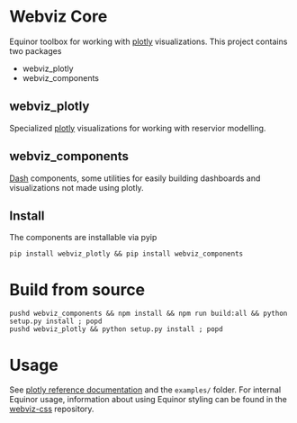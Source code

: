 # Webviz Core

Equinor toolbox for working with [plotly](https://plot.ly) visualizations. This
project contains two packages

* webviz_plotly
* webviz_components

## webviz_plotly

Specialized [plotly](https://plot.ly) visualizations for working with reservior modelling.

## webviz_components

[Dash](https://plot.ly/products/dash/) components, some utilities for easily building
dashboards and visualizations not made using plotly.


## Install

The components are installable via pyip

    pip install webviz_plotly && pip install webviz_components

# Build from source

    pushd webviz_components && npm install && npm run build:all && python setup.py install ; popd
    pushd webviz_plotly && python setup.py install ; popd


# Usage

See [plotly reference documentation](https://plot.ly/python/reference/) and the
`examples/` folder. For internal Equinor usage, information about using Equinor
styling can be found in the [webviz-css](//github.com/equinor/webviz-css) repository.
